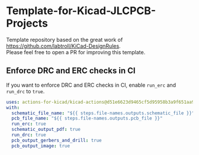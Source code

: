 # Template-for-Kicad-JLCPCB-Projects

Template repository based on the great work of https://github.com/labtroll/KiCad-DesignRules.  
Please feel free to open a PR for improving this template.

## Enforce DRC and ERC checks in CI

If you want to enforce DRC and ERC checks in CI, enable `run_erc` and `run_drc` to `true`.

```yaml
uses: actions-for-kicad/kicad-actions@d51e6623d9465cf5d95958b3a9f651aa9702a317 # v1-k9.0
with:
  schematic_file_name: "${{ steps.file-names.outputs.schematic_file }}"
  pcb_file_name: "${{ steps.file-names.outputs.pcb_file }}"
  run_erc: true
  schematic_output_pdf: true
  run_drc: true
  pcb_output_gerbers_and_drill: true
  pcb_output_image: true
```
